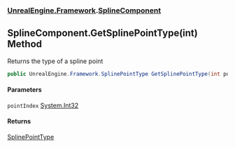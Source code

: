 ### [UnrealEngine.Framework](./UnrealEngine-Framework.md 'UnrealEngine.Framework').[SplineComponent](./SplineComponent.md 'UnrealEngine.Framework.SplineComponent')
## SplineComponent.GetSplinePointType(int) Method
Returns the type of a spline point  
```csharp
public UnrealEngine.Framework.SplinePointType GetSplinePointType(int pointIndex);
```
#### Parameters
<a name='UnrealEngine-Framework-SplineComponent-GetSplinePointType(int)-pointIndex'></a>
`pointIndex` [System.Int32](https://docs.microsoft.com/en-us/dotnet/api/System.Int32 'System.Int32')  
  
#### Returns
[SplinePointType](./SplinePointType.md 'UnrealEngine.Framework.SplinePointType')  
